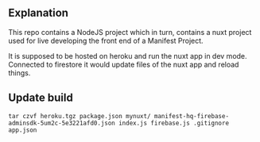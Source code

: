 ## Explanation

This repo contains a NodeJS project which in turn, contains a nuxt project used for live developing the front end of a Manifest Project.

It is supposed to be hosted on heroku and run the nuxt app in dev mode.
Connected to firestore it would update files of the nuxt app and reload things.

## Update build
`tar czvf heroku.tgz package.json mynuxt/ manifest-hq-firebase-adminsdk-5um2c-5e3221afd0.json index.js firebase.js .gitignore app.json`